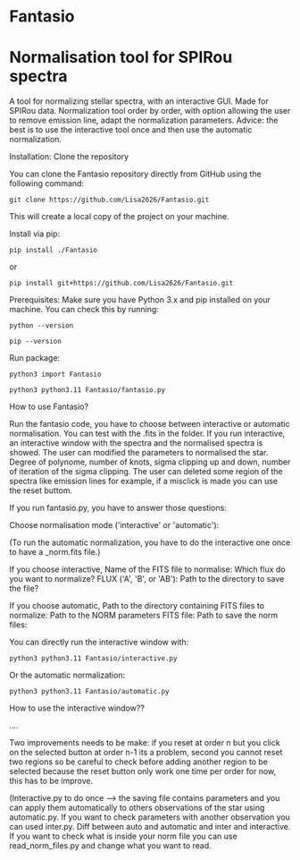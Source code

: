 # Fantasio
Normalisation tool for SPIRou spectra
=======
A tool for normalizing stellar spectra, with an interactive GUI. Made for SPIRou data.
Normalization tool order by order, with option allowing the user to remove emission line, adapt the normalization parameters.
Advice: the best is to use the interactive tool once and then use the automatic normalization.

Installation:
Clone the repository

You can clone the Fantasio repository directly from GitHub using the following command:

`git clone https://github.com/Lisa2626/Fantasio.git`

This will create a local copy of the project on your machine.

Install via pip:

`pip install ./Fantasio`

or

`pip install git+https://github.com/Lisa2626/Fantasio.git`

Prerequisites:
Make sure you have Python 3.x and pip installed on your machine. You can check this by running:

`python --version`

`pip --version`

Run package:

`python3 import Fantasio`

`python3 python3.11 Fantasio/fantasio.py`

How to use Fantasio?

Run the fantasio code, you have to choose between interactive or automatic normalisation.
You can test with the .fits in the folder.
If you run interactive, an interactive window with the spectra and the normalised spectra is showed. The user can modified the parameters to normalised the star. Degree of polynome, number of knots, sigma clipping up and down, number of iteration of the sigma clipping. The user can deleted some region of the spectra like emission lines for example, if a misclick is made you can use the reset buttom.

If you run fantasio.py, you have to answer those questions:

Choose normalisation mode ('interactive' or 'automatic'):

(To run the automatic normalization, you have to do the interactive one once to have a _norm.fits file.)

If you choose interactive, 
Name of the FITS file to normalise:
Which flux do you want to normalize? FLUX ('A', 'B', or 'AB'):
Path to the directory to save the file?

If you choose automatic, 
Path to the directory containing FITS files to normalize:
Path to the NORM parameters FITS file:
Path to save the norm files:

You can directly run the interactive window with:

`python3 python3.11 Fantasio/interactive.py`

Or the automatic normalization:

`python3 python3.11 Fantasio/automatic.py`

How to use the interactive window??

....


Two improvements needs to be make: if you reset at order n but you click on the selected button at order n-1 its a problem, second you cannot reset two regions so be careful to check before adding another region to be selected because the reset button only work one time per order for now, this has to be improve.

(Interactive.py to do once --> the saving file contains parameters and you can apply them automatically to others observations of the star using automatic.py. If you want to check parameters with another observation you can used inter.py. Diff between auto and automatic and inter and interactive. If you want to check what is inside your norm file you can use read_norm_files.py and change what you want to read.
